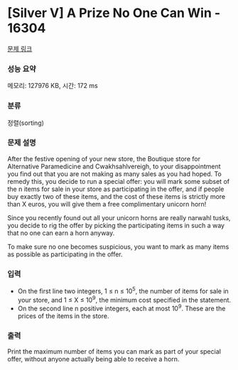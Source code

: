 # [Silver V] A Prize No One Can Win - 16304 

[문제 링크](https://www.acmicpc.net/problem/16304) 

### 성능 요약

메모리: 127976 KB, 시간: 172 ms

### 분류

정렬(sorting)

### 문제 설명

<p>After the festive opening of your new store, the Boutique store for Alternative Paramedicine and Cwakhsahlvereigh, to your disappointment you find out that you are not making as many sales as you had hoped. To remedy this, you decide to run a special offer: you will mark some subset of the n items for sale in your store as participating in the offer, and if people buy exactly two of these items, and the cost of these items is strictly more than X euros, you will give them a free complimentary unicorn horn!</p>

<p>Since you recently found out all your unicorn horns are really narwahl tusks, you decide to rig the offer by picking the participating items in such a way that no one can earn a horn anyway.</p>

<p>To make sure no one becomes suspicious, you want to mark as many items as possible as participating in the offer.</p>

### 입력 

 <ul>
	<li>On the first line two integers, 1 ≤ n ≤ 10<sup>5</sup>, the number of items for sale in your store, and 1 ≤ X ≤ 10<sup>9</sup>, the minimum cost specified in the statement.</li>
	<li>On the second line n positive integers, each at most 10<sup>9</sup>. These are the prices of the items in the store.</li>
</ul>

### 출력 

 <p>Print the maximum number of items you can mark as part of your special offer, without anyone actually being able to receive a horn.</p>

